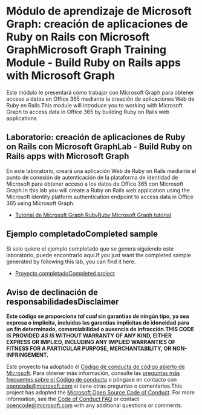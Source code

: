# <a name="microsoft-graph-training-module---build-ruby-on-rails-apps-with-microsoft-graph"></a><span data-ttu-id="36974-101">Módulo de aprendizaje de Microsoft Graph: creación de aplicaciones de Ruby on Rails con Microsoft Graph</span><span class="sxs-lookup"><span data-stu-id="36974-101">Microsoft Graph Training Module - Build Ruby on Rails apps with Microsoft Graph</span></span>

<span data-ttu-id="36974-102">Este módulo le presentará cómo trabajar con Microsoft Graph para obtener acceso a datos en Office 365 mediante la creación de aplicaciones Web de Ruby en Rails.</span><span class="sxs-lookup"><span data-stu-id="36974-102">This module will introduce you to working with Microsoft Graph to access data in Office 365 by building Ruby on Rails web applications.</span></span>

## <a name="lab---build-ruby-on-rails-apps-with-microsoft-graph"></a><span data-ttu-id="36974-103">Laboratorio: creación de aplicaciones de Ruby on Rails con Microsoft Graph</span><span class="sxs-lookup"><span data-stu-id="36974-103">Lab - Build Ruby on Rails apps with Microsoft Graph</span></span>

<span data-ttu-id="36974-104">En este laboratorio, creará una aplicación Web de Ruby on Rails mediante el punto de conexión de autenticación de la plataforma de identidad de Microsoft para obtener acceso a los datos de Office 365 con Microsoft Graph.</span><span class="sxs-lookup"><span data-stu-id="36974-104">In this lab you will create a Ruby on Rails web application using the Microsoft identity platform authentication endpoint to access data in Office 365 using Microsoft Graph.</span></span>

- [<span data-ttu-id="36974-105">Tutorial de Microsoft Graph Ruby</span><span class="sxs-lookup"><span data-stu-id="36974-105">Ruby Microsoft Graph tutorial</span></span>](https://docs.microsoft.com/graph/training/ruby-tutorial)

## <a name="completed-sample"></a><span data-ttu-id="36974-106">Ejemplo completado</span><span class="sxs-lookup"><span data-stu-id="36974-106">Completed sample</span></span>

<span data-ttu-id="36974-107">Si solo quiere el ejemplo completado que se genera siguiendo este laboratorio, puede encontrarlo aquí.</span><span class="sxs-lookup"><span data-stu-id="36974-107">If you just want the completed sample generated by following this lab, you can find it here.</span></span>

- [<span data-ttu-id="36974-108">Proyecto completado</span><span class="sxs-lookup"><span data-stu-id="36974-108">Completed project</span></span>](demo)

## <a name="disclaimer"></a><span data-ttu-id="36974-109">Aviso de declinación de responsabilidades</span><span class="sxs-lookup"><span data-stu-id="36974-109">Disclaimer</span></span>

<span data-ttu-id="36974-110">**Este código se proporciona *tal cual* sin garantías de ningún tipo, ya sea expresa o implícita, incluidas las garantías implícitas de idoneidad para un fin determinado, comerciabilidad o ausencia de infracción.**</span><span class="sxs-lookup"><span data-stu-id="36974-110">**THIS CODE IS PROVIDED *AS IS* WITHOUT WARRANTY OF ANY KIND, EITHER EXPRESS OR IMPLIED, INCLUDING ANY IMPLIED WARRANTIES OF FITNESS FOR A PARTICULAR PURPOSE, MERCHANTABILITY, OR NON-INFRINGEMENT.**</span></span>

<span data-ttu-id="36974-p101">Este proyecto ha adoptado el [Código de conducta de código abierto de Microsoft](https://opensource.microsoft.com/codeofconduct/). Para obtener más información, consulte las [preguntas más frecuentes sobre el Código de conducta](https://opensource.microsoft.com/codeofconduct/faq/) o póngase en contacto con [opencode@microsoft.com](mailto:opencode@microsoft.com) si tiene otras preguntas o comentarios.</span><span class="sxs-lookup"><span data-stu-id="36974-p101">This project has adopted the [Microsoft Open Source Code of Conduct](https://opensource.microsoft.com/codeofconduct/). For more information, see the [Code of Conduct FAQ](https://opensource.microsoft.com/codeofconduct/faq/) or contact [opencode@microsoft.com](mailto:opencode@microsoft.com) with any additional questions or comments.</span></span>
